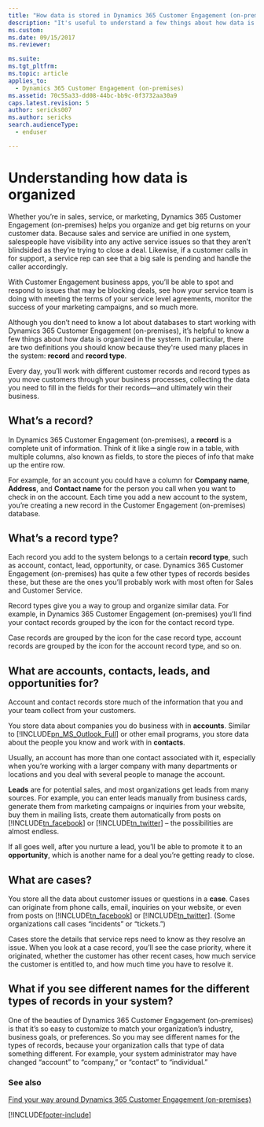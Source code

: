 ```yaml
---
title: "How data is stored in Dynamics 365 Customer Engagement (on-premises)"
description: "It's useful to understand a few things about how data is organized in Dynamics 365 Customer Engagement (on-premises.) This page outlines what you need to know."
ms.custom: 
ms.date: 09/15/2017
ms.reviewer: 

ms.suite: 
ms.tgt_pltfrm: 
ms.topic: article
applies_to: 
  - Dynamics 365 Customer Engagement (on-premises)
ms.assetid: 70c55a33-dd08-44bc-bb9c-0f3732aa30a9
caps.latest.revision: 5
author: sericks007
ms.author: sericks
search.audienceType: 
  - enduser

---
```

# Understanding how data is organized

Whether you’re in sales, service, or marketing, Dynamics 365 Customer Engagement (on-premises) helps you organize and get big returns on your customer data. Because sales and service are unified in one system, salespeople have visibility into any active service issues so that they aren’t blindsided as they’re trying to close a deal. Likewise, if a customer calls in for support, a service rep can see that a big sale is pending and handle the caller accordingly.

With Customer Engagement business apps, you’ll be able to spot and respond to issues that may be blocking deals, see how your service team is doing with meeting the terms of your service level agreements, monitor the success of your marketing campaigns, and so much more. 
  
Although you don’t need to know a lot about databases to start working with Dynamics 365 Customer Engagement (on-premises), it’s helpful to know a few things about how data is organized in the system. In particular, there are two definitions you should know because they're used many places in the system: **record** and **record type**.  

Every day, you’ll work with different customer records and record types as you move customers through your business processes, collecting the data you need to fill in the fields for their records—and ultimately win their business.  

## What’s a record?  
 In Dynamics 365 Customer Engagement (on-premises), a **record** is a complete unit of information. Think of it like a single row in a table, with multiple columns, also known as fields, to store the pieces of info that make up the entire row.  
  
 For example, for an account you could have a column for **Company name**, **Address**, and **Contact name** for the person you call when you want to check in on the account. Each time you add a new account to the system, you’re creating a new record in the Customer Engagement (on-premises) database.  
  
## What’s a record type?  
 Each record you add to the system belongs to a certain **record type**, such as account, contact, lead, opportunity, or case. Dynamics 365 Customer Engagement (on-premises) has quite a few other types of records besides these, but these are the ones you’ll probably work with most often for Sales and Customer Service.  
  
 Record types give you a way to group and organize similar data. For example, in Dynamics 365 Customer Engagement (on-premises) you’ll find your contact records grouped by the icon for the contact record type.  
  
 Case records are grouped by the icon for the case record type, account records are grouped by the icon for the account record type, and so on.  
  
## What are accounts, contacts, leads, and opportunities for?  
 Account and contact records store much of the information that you and your team collect from your customers.  
  
 You store data about companies you do business with in **accounts**. Similar to [!INCLUDE[pn_MS_Outlook_Full](../includes/pn-ms-outlook-full.md)] or other email programs, you store data about the people you know and work with in **contacts**.  
  
 Usually, an account has more than one contact associated with it, especially when you’re working with a larger company with many departments or locations and you deal with several people to manage the account.  
  
 **Leads** are for potential sales, and most organizations get leads from many sources. For example, you can enter leads manually from business cards, generate them from marketing campaigns or inquiries from your website, buy them in mailing lists, create them automatically from posts on [!INCLUDE[tn_facebook](../includes/tn-facebook.md)] or [!INCLUDE[tn_twitter](../includes/tn-twitter.md)] – the possibilities are almost endless.  
  
 If all goes well, after you nurture a lead, you’ll be able to promote it to an **opportunity**, which is another name for a deal you’re getting ready to close.  
  
## What are cases?  
 You store all the data about customer issues or questions in a **case**. Cases can originate from phone calls, email, inquiries on your website, or even from posts on [!INCLUDE[tn_facebook](../includes/tn-facebook.md)] or [!INCLUDE[tn_twitter](../includes/tn-twitter.md)]. (Some organizations call cases “incidents” or “tickets.”)  
  
 Cases store the details that service reps need to know as they resolve an issue. When you look at a case record, you’ll see the case priority, where it originated, whether the customer has other recent cases, how much service the customer is entitled to, and how much time you have to resolve it.  
 
## What if you see different names for the different types of records in your system?
One of the beauties of Dynamics 365 Customer Engagement (on-premises) is that it’s so easy to customize to match your organization’s industry, business goals, or preferences. So you may see
different names for the types of records, because your organization calls that type of data something different. For example, your system administrator may have changed “account” to “company,” or “contact” to “individual.”

### See also  
 [Find your way around Dynamics 365 Customer Engagement (on-premises)](../basics/find-your-way-around-dynamics-365-customer-engagement-enterprise.md)   



[!INCLUDE[footer-include](../../../includes/footer-banner.md)]
